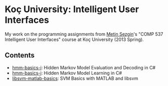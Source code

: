 # Koç University: Intelligent User Interfaces

My work on the programming assignments from [Metin Sezgin](http://home.ku.edu.tr/~mtsezgin/)'s "COMP 537 Intelligent User Interfaces" course at Koç University (2013 Spring).

## Contents

- [hmm-basics-i](hmm-basics-i): Hidden Markov Model Evaluation and Decoding in C#
- [hmm-basics-i](hmm-basics-i): Hidden Markov Model Learning in C#
- [libsvm-matlab-basics](libsvm-matlab-basics): SVM Basics with MATLAB and libsvm
